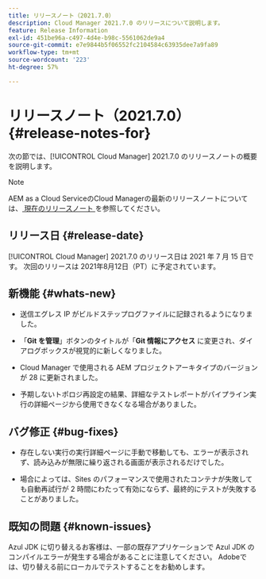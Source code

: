 ```yaml
---
title: リリースノート（2021.7.0）
description: Cloud Manager 2021.7.0 のリリースについて説明します。
feature: Release Information
exl-id: 451be96a-c497-4d4e-b98c-5561062de9a4
source-git-commit: e7e9844b5f06552fc2104584c63935dee7a9fa89
workflow-type: tm+mt
source-wordcount: '223'
ht-degree: 57%

---
```


# リリースノート（2021.7.0） {#release-notes-for}

次の節では、[!UICONTROL Cloud Manager] 2021.7.0 のリリースノートの概要を説明します。

>[!NOTE]
>AEM as a Cloud ServiceのCloud Managerの最新のリリースノートについては、[ 現在のリリースノート ](https://experienceleague.adobe.com/en/docs/experience-manager-cloud-service/content/release-notes/cloud-manager/current#getting-access) を参照してください。

## リリース日 {#release-date}

[!UICONTROL Cloud Manager] 2021.7.0 のリリース日は 2021 年 7 月 15 日です。
次回のリリースは 2021年8月12日（PT）に予定されています。

## 新機能 {#whats-new}

<!--
* Customers can now use Azul 8 and 11 JDKs for their Cloud Manager build processes. They can choose to apply one of these JDKs either for toolchains-compatible Maven plug-ins or for the entire Maven process execution. -->

* 送信エグレス IP がビルドステップログファイルに記録されるようになりました。

* 「**Git を管理**」ボタンのタイトルが「**Git 情報にアクセス** に変更され、ダイアログボックスが視覚的に新しくなりました。

* Cloud Manager で使用される AEM プロジェクトアーキタイプのバージョンが 28 に更新されました。

* 予期しないトポロジ再設定の結果、詳細なテストレポートがパイプライン実行の詳細ページから使用できなくなる場合がありました。

## バグ修正 {#bug-fixes}

* 存在しない実行の実行詳細ページに手動で移動しても、エラーが表示されず、読み込みが無限に繰り返される画面が表示されるだけでした。

* 場合によっては、Sites のパフォーマンスで使用されたコンテナが失敗しても自動再試行が 2 時間にわたって有効にならず、最終的にテストが失敗することがありました。

## 既知の問題 {#known-issues}

Azul JDK に切り替えるお客様は、一部の既存アプリケーションで Azul JDK のコンパイルエラーが発生する場合があることに注意してください。 Adobeでは、切り替える前にローカルでテストすることをお勧めします。
